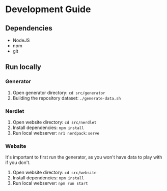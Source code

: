 # Development Guide


## Dependencies

- NodeJS
- npm
- git

## Run locally

### Generator

1) Open generator directory: `cd src/generator`
2) Building the repository dataset: `./generate-data.sh`

### Nerdlet

1) Open website directory: `cd src/nerdlet`
2) Install dependencies: `npm install`
3) Run local webserver: `nr1 nerdpack:serve`

### Website

It's important to first run the generator, as you won't have data to play with if you don't.

1) Open website directory: `cd src/website`
2) Install dependencies: `npm install`
3) Run local webserver: `npm run start`
